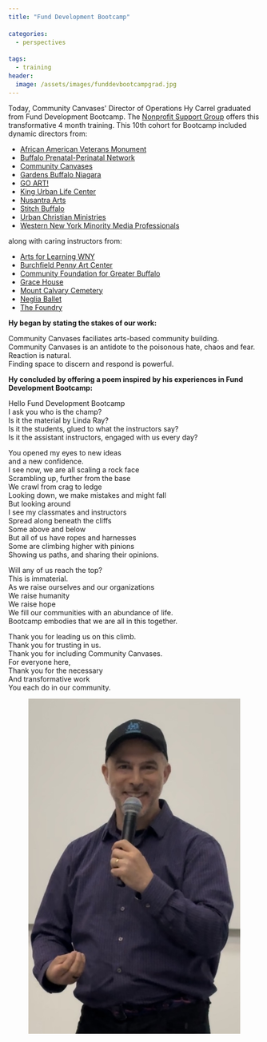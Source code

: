 ```yaml
---
title: "Fund Development Bootcamp"

categories:
  - perspectives

tags:
  - training
header:
  image: /assets/images/funddevbootcampgrad.jpg
---
```


Today, Community Canvases' Director of Operations Hy Carrel graduated
from Fund Development Bootcamp. The [Nonprofit Support Group](
    https://www.thensg.org) offers this transformative 4 month training.
This 10th cohort for Bootcamp included dynamic directors from:
- [African American Veterans Monument](https://aavmwny.org)<br>
- [Buffalo Prenatal-Perinatal Network](https://www.bppn.org)<br>
- [Community Canvases](https://communitycanvases.org)<br>
- [Gardens Buffalo Niagara](https://www.gardensbuffaloniagara.com)<br>
- [GO ART!](https://goart.org)<br>
- [King Urban Life Center](https://www.kingurbanlifecenter.org)<br>
- [Nusantra Arts](https://www.nusantaraarts.com)<br>
- [Stitch Buffalo](https://www.stitchbuffalo.org)<br>
- [Urban Christian Ministries](https://ucmbuffalo.org)<br>
- [Western New York Minority Media Professionals](https://www.wnymmp.org)<br>


along with caring instructors from:<br>
- [Arts for Learning WNY](https://www.artsforlearningwny.org)<br>
- [Burchfield Penny Art Center](https://burchfieldpenney.org)<br>
- [Community Foundation for Greater Buffalo](https://www.cfgb.org)<br>
- [Grace House](https://www.graceguesthouse.org)<br>
- [Mount Calvary Cemetery](https://www.mountcalvarycemetery.com)<br>
- [Neglia Ballet](https://negliaballet.org)<br>
- [The Foundry](https://www.thefoundrybuffalo.org)<br>



**Hy began by stating the stakes of our work:**

Community Canvases faciliates arts-based community building.<br>
Community Canvases is an antidote to the poisonous hate, chaos and fear.<br>
Reaction is natural.<br>
Finding space to discern and respond is powerful.

**Hy concluded by offering a poem inspired by his experiences in Fund Development Bootcamp:**


Hello Fund Development Bootcamp<br>
I ask you who is the champ?<br>
Is it the material by Linda Ray?<br>
Is it the students, glued to what the instructors say?<br>
Is it the assistant instructors, engaged with us every day?

You opened my eyes to new ideas<br>
and a new confidence.<br>
I see now, we are all scaling a rock face<br>
Scrambling up, further from the base<br>
We crawl from crag to ledge<br>
Looking down, we make mistakes and might fall<br>
But looking around <br>
I see my classmates and instructors<br>
Spread along beneath the cliffs<br>
Some above and below <br>
But all of us have ropes and harnesses <br>
Some are climbing higher with pinions<br>
Showing us paths, and sharing their opinions.

Will any of us reach the top?<br>
This is immaterial.<br>
As we raise ourselves and our organizations<br>
We raise humanity<br>
We raise hope<br>
We fill our communities with an abundance of life.<br>
Bootcamp embodies that we are all in this together.

Thank you for leading us on this climb.<br>
Thank you for trusting in us.<br>
Thank you for including Community Canvases.<br>
For everyone here,<br>
Thank you for the necessary <br>
And transformative work <br>
You each do in our community.<br>


<figure style="max-width: 636px" class="align-center">
  <img src="/assets/images/funddevbootcamp_hy.jpg"
   alt="Hy Speaking">
</figure>



<br>
